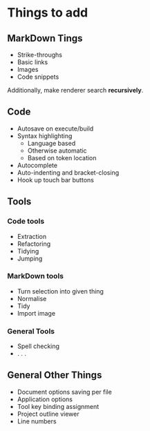 # Things to add

## MarkDown Tings

* Strike-throughs
* Basic links
* Images
* Code snippets

Additionally, make renderer search **recursively**.

## Code

* Autosave on execute/build
* Syntax highlighting
	* Language based
	* Otherwise automatic
	* Based on token location
* Autocomplete
* Auto-indenting and bracket-closing
* Hook up touch bar buttons

## Tools

### Code tools
* Extraction
* Refactoring
* Tidying
* Jumping

### MarkDown tools
* Turn selection into given thing
* Normalise
* Tidy
* Import image

### General Tools
* Spell checking
* . . .

## General Other Things

* Document options saving per file
* Application options
* Tool key binding assignment
* Project outline viewer
* Line numbers